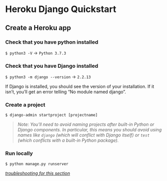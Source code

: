 # Heroku Django Quickstart


## Create a Heroku app

### Check that you have python installed

`$ python3 -V` -> `Python 3.7.3`

### Check that you have Django installed

`$ python3 -m django --version` -> `2.2.13`

If Django is installed, you should see the version of your installation. If it isn’t, you’ll get an error telling “No module named django”.

### Create a project

`$ django-admin startproject [projectname]`

> *Note: You’ll need to avoid naming projects after built-in Python or Django components. In particular, this means you should avoid using names like  `django`  (which will conflict with Django itself) or  `test`  (which conflicts with a built-in Python package).*

### Run locally

`$ python manage.py runserver`

*[troubleshooting for this section](https://docs.djangoproject.com/en/3.0/intro/tutorial01/)*




